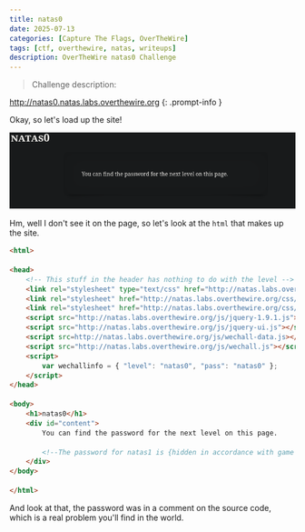 ```yaml
---
title: natas0
date: 2025-07-13
categories: [Capture The Flags, OverTheWire]
tags: [ctf, overthewire, natas, writeups]
description: OverTheWire natas0 Challenge
---
```



> Challenge description:
>
>
 http://natas0.natas.labs.overthewire.org
{: .prompt-info }

Okay, so let's load up the site!

![the landing page](/assets/img/overthewire/natas0-0.png)

Hm, well I don't see it on the page, so let's look at the `html` that makes up the site.

```html
<html>

<head>
    <!-- This stuff in the header has nothing to do with the level -->
    <link rel="stylesheet" type="text/css" href="http://natas.labs.overthewire.org/css/level.css">
    <link rel="stylesheet" href="http://natas.labs.overthewire.org/css/jquery-ui.css" />
    <link rel="stylesheet" href="http://natas.labs.overthewire.org/css/wechall.css" />
    <script src="http://natas.labs.overthewire.org/js/jquery-1.9.1.js"></script>
    <script src="http://natas.labs.overthewire.org/js/jquery-ui.js"></script>
    <script src=http://natas.labs.overthewire.org/js/wechall-data.js></script>
    <script src="http://natas.labs.overthewire.org/js/wechall.js"></script>
    <script>
        var wechallinfo = { "level": "natas0", "pass": "natas0" };
    </script>
</head>

<body>
    <h1>natas0</h1>
    <div id="content">
        You can find the password for the next level on this page.

        <!--The password for natas1 is {hidden in accordance with game rules} -->
    </div>
</body>

</html>
```

And look at that, the password was in a comment on the source code, which is a real problem you'll find in the world.

